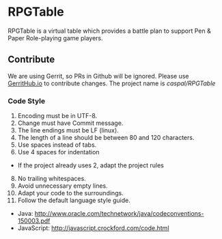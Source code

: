# RPGTable
RPGTable is a virtual table which provides a battle plan to support Pen & Paper Role-playing game players.

## Contribute
We are using Gerrit, so PRs in Github will be ignored. Please use [GerritHub.io](https://review.gerrithub.io)
to contribute changes. The project name is *caspal/RPGTable*

### Code Style
1. Encoding must be in UTF-8.
2. Change must have Commit message.
3. The line endings must be LF (linux).
4. The length of a line should be between 80 and 120 characters.
5. Use spaces instead of tabs.
6. Use 4 spaces for indentation
  * If the project already uses 2, adapt the project rules
8. No trailing whitespaces.
9. Avoid unnecessary empty lines.
10. Adapt your code to the surroundings.
11. Follow the default language style guide.
  * Java: http://www.oracle.com/technetwork/java/codeconventions-150003.pdf
  * JavaScript: http://javascript.crockford.com/code.html